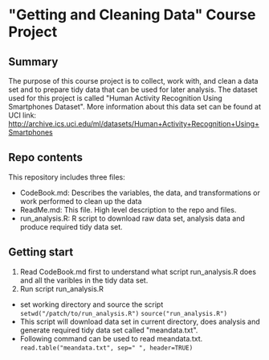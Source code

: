 # "Getting and Cleaning Data" Course Project

## Summary
The purpose of this course project is to collect, work with, and clean a data set and to prepare tidy data 
that can be used for later analysis. The dataset used 
for this project is called "Human Activity Recognition Using Smartphones Dataset". More
information about this data set can be found at UCI link:
http://archive.ics.uci.edu/ml/datasets/Human+Activity+Recognition+Using+Smartphones 

## Repo contents
This repository includes three files:
* CodeBook.md: Describes the variables, the data, and transformations or work performed to clean up the data 
* ReadMe.md: This file. High level description to the repo and files.
* run_analysis.R: R script to download raw data set, analysis data and produce required tidy data set.

## Getting start
1. Read CodeBook.md first to understand what script run_analysis.R does and all the varibles in the tidy data set.
2. Run script run_analysis.R
+ set working directory and source the script
`setwd("/patch/to/run_analysis.R")`
`source("run_analysis.R")`
+ This script will download data set in current directory, does analysis and generate required tidy data set called "meandata.txt".
+ Following command can be used to read meandata.txt.
`read.table("meandata.txt", sep=" ", header=TRUE)`
